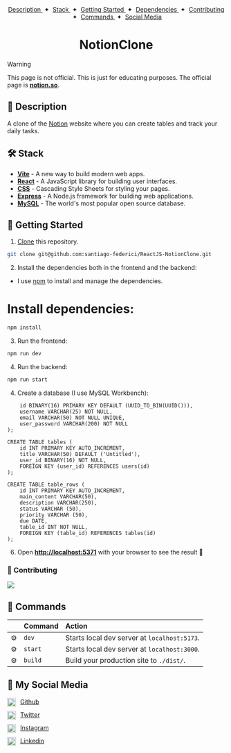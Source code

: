 <div align="center">
    <a href="#-description" target="_blank">
        Description
    </a>
    <span>&nbsp;✦&nbsp;</span>
    <a href="#-stack" target="_blank">
        Stack
    </a>
    <span>&nbsp;✦&nbsp;</span>
    <a href="#--getting-started" target="_blank">
        Getting Started
    </a>
    <span>&nbsp;✦&nbsp;</span>
    <a href="#-dependencies" target="_blank">
        Dependencies
    </a>
    <span>&nbsp;✦&nbsp;</span>
    <a href="#-contributing" target="_blank">
        Contributing
    </a>
    <span>&nbsp;✦&nbsp;</span>
    <a href="#-commands" target="_blank">
        Commands
    </a>
    <span>&nbsp;✦&nbsp;</span>
    <a href="#-social-media" target="_blank">
        Social Media
    </a>
</div>

<h1 align="center">
  NotionClone
</h1>

> [!WARNING]
> This page is not official. This is just for educating purposes. The official page is [**notion.so**](https://notion.so/).

<div id="-description"></div>

## 📝 Description

A clone of the [Notion](https://notion.so/) website where you can create tables and track your daily tasks.

<div id="-stack"></div>

## 🛠️ Stack

- [**Vite**](https://https://vitejs.dev/) - A new way to build modern web apps.
- [**React**](https://react.dev/) - A JavaScript library for building user interfaces.
- [**CSS**](https://developer.mozilla.org/en-US/docs/Web/CSS) - Cascading Style Sheets for styling your pages.
- [**Express**](https://expressjs.com/) - A Node.js framework for building web applications.
- [**MySQL**](https://www.mysql.com/) - The world's most popular open source database.

<div id="-getting-started"></div>


## 🚀 Getting Started

1. [Clone](https://github.com/santiago-federici/ReactJS-NotionClone.git) this repository.

```bash
git clone git@github.com:santiago-federici/ReactJS-NotionClone.git
```

2. Install the dependencies both in the frontend and the backend:

- I use [npm](https://www.npmjs.com/) to install and manage the dependencies.

<div id="-dependencies"></div>

# Install dependencies:
```bash
npm install
```

3. Run the frontend:

```bash
npm run dev
```

4. Run the backend:

```bash
npm run start
```

4. Create a database (I use MySQL Workbench):

```sqCREATE TABLE users (
	id BINARY(16) PRIMARY KEY DEFAULT (UUID_TO_BIN(UUID())),
    username VARCHAR(25) NOT NULL,
    email VARCHAR(50) NOT NULL UNIQUE,
    user_password VARCHAR(200) NOT NULL
);

CREATE TABLE tables (
	id INT PRIMARY KEY AUTO_INCREMENT,
    title VARCHAR(50) DEFAULT ('Untitled'),
    user_id BINARY(16) NOT NULL,
    FOREIGN KEY (user_id) REFERENCES users(id)
);

CREATE TABLE table_rows (
	id INT PRIMARY KEY AUTO_INCREMENT,
    main_content VARCHAR(50),
    description VARCHAR(250),
    status VARCHAR (50),
    priority VARCHAR (50),
    due DATE,
    table_id INT NOT NULL,
    FOREIGN KEY (table_id) REFERENCES tables(id)
);
```

6. Open [**http://localhost:5371**](http://localhost:5371/) with your browser to see the result 🚀

<div id="-contributing"></div>

### 🤝 Contributing

<a href="https://github.com/santiago-federici/ReactJS-NotionClone/graphs/contributors">
  <img src="https://contrib.rocks/image?repo=santiago-federici/ReactJS-NotionClone" />
</a>

<div id="-commands"></div>

## 🧞 Commands

|     | Command          | Action                                        |
| :-- | :--------------- | :-------------------------------------------- |
| ⚙️  | `dev`            | Starts local dev server at `localhost:5173`.  |
| ⚙️  | `start`          | Starts local dev server at `localhost:3000`.  |
| ⚙️  | `build`          | Build your production site to `./dist/`.      |


<div id="-social-media"></div>

## 📲 My Social Media

<div style='display: grid; gap: 10px;'>
  <div style='display: flex; gap: 10px;'>
    <img src='https://cdn.jsdelivr.net/npm/simple-icons@3.0.1/icons/github.svg' height="20px" width="20px" align="center" />
    <a href="https://github.com/santiago-federici" target="_blank">Github</a>
  </div>
  <div style='display: flex; gap: 10px;'>
    <img src='https://cdn.jsdelivr.net/npm/simple-icons@3.0.1/icons/twitter.svg' height="20px" width="20px" align="center" />
    <a href="https://github.com/santiago-federici" target="_blank">Twitter</a>
  </div>
  <div style='display: flex; gap: 10px;'>
    <img src='https://cdn.jsdelivr.net/npm/simple-icons@3.0.1/icons/instagram.svg' height="20px" width="20px" align="center" />
    <a href="https://github.com/santiago-federici" target="_blank">Instagram</a>
  </div>
  <div style='display: flex; gap: 10px;'>
    <img src='https://cdn.jsdelivr.net/npm/simple-icons@3.0.1/icons/linkedin.svg' height="20px" width="20px" align="center" />
    <a href="https://github.com/santiago-federici" target="_blank">Linkedin</a>
  </div>
</div>